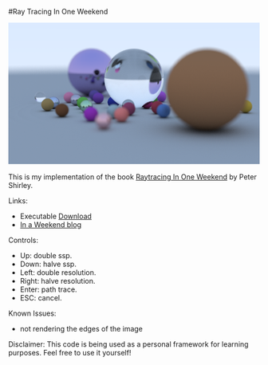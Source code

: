 #Ray Tracing In One Weekend

![Raytracing In One Weekend Image](https://github.com/fscur/RayTracingInOneWeekend/blob/master/RaytracingInOneWeekend.png)

This is my implementation of the book [Raytracing In One Weekend](https://www.amazon.com/Ray-Tracing-Weekend-Minibooks-Book-ebook/dp/B01B5AODD8/ref=sr_1_1?s=books&ie=UTF8&qid=1475630764&sr=1-1&keywords=raytracing+in+one+weekend) by Peter Shirley.

Links:
* Executable [Download](https://drive.google.com/open?id=0BxTXLaHJXzEMdHBKUl8xN1B0a1U)
* [In a Weekend blog](http://in1weekend.blogspot.com.br/2016/01/ray-tracing-in-one-weekend.html)

Controls:
* Up:     double ssp.
* Down:   halve ssp.
* Left:   double resolution.
* Right:  halve resolution.
* Enter:  path trace.
* ESC:    cancel.

Known Issues:
* not rendering the edges of the image

Disclaimer:
This code is being used as a personal framework for learning purposes. Feel free to use it yourself!
